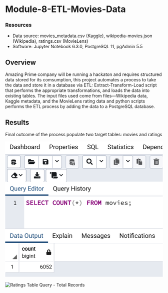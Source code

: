 # Module-8-ETL-Movies-Data

### Resources
- Data source: movies_metadata.csv (Kaggle), wikipedia-movies.json (Wikipedia), ratings.csv (MovieLens)
- Software: Jupyter Notebook 6.3.0, PostgreSQL 11, pgAdmin 5.5

## Overview
Amazing Prime company will be running a hackaton and requires structured data stored for its comsumption, this project automates a process to take the data and store it in a database via ETL: Extract-Transform-Load script that performs the appropriate transformations, and loads the data into existing tables. The input files used come from files—Wikipedia data, Kaggle metadata, and the MovieLens rating data and python scripts performs the ETL process by adding the data to a PostgreSQL database.

## Results
Final outcome of the process populate two target tables: movies and ratings

![Movies Table Query - Total Records](https://github.com/Mejikano/Module-8-ETL-Movies-Data/blob/main/Resources/movies_query.png)

![Ratings Table Query - Total Records](https://github.com/Mejikano/Module-8-ETL-Movies-Data/blob/main/Resources/ratings_query.png)
